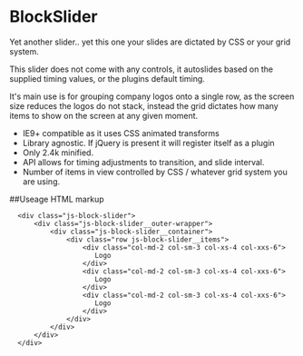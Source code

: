 # BlockSlider
Yet another slider.. yet this one your slides are dictated by CSS or your grid system.

This slider does not come with any controls, it autoslides based on the supplied timing values, or the plugins default timing.

It's main use is for grouping company logos onto a single row, as the screen size reduces the logos do not stack, instead the grid dictates how many items to show on the screen at any given moment.

* IE9+ compatible as it uses CSS animated transforms
* Library agnostic.  If jQuery is present it will register itself as a plugin
* Only 2.4k minified.
* API allows for timing adjustments to transition, and slide interval.
* Number of items in view controlled by CSS / whatever grid system you are using.

##Useage
HTML markup
```
  <div class="js-block-slider">
      <div class="js-block-slider__outer-wrapper">
          <div class="js-block-slider__container">
              <div class="row js-block-slider__items">
                  <div class="col-md-2 col-sm-3 col-xs-4 col-xxs-6">
                     Logo
                  </div>
                  <div class="col-md-2 col-sm-3 col-xs-4 col-xxs-6">
                     Logo
                  </div>
                  <div class="col-md-2 col-sm-3 col-xs-4 col-xxs-6">
                     Logo
                  </div>
              </div>                    
          </div>                    
      </div>
  </div>
  ```
